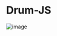# Drum-JS
![image](https://user-images.githubusercontent.com/118567648/212746085-10398a08-9ac7-451f-a4e9-3150e3809e63.png)
